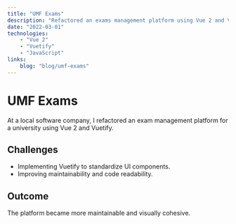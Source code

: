 ```yaml
---
title: "UMF Exams"
description: "Refactored an exams management platform using Vue 2 and Vuetify."
date: "2022-03-01"
technologies: 
    - "Vue 2"
    - "Vuetify"
    - "JavaScript"
links:
    blog: "blog/umf-exams"
---
```


# UMF Exams


At a local software company, I refactored an exam management platform for a university using Vue 2 and Vuetify.

## Challenges
- Implementing Vuetify to standardize UI components.
- Improving maintainability and code readability.

## Outcome
The platform became more maintainable and visually cohesive.

